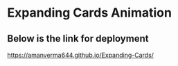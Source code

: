 # Expanding Cards Animation
## Below is the link for deployment
https://amanverma644.github.io/Expanding-Cards/
